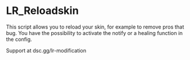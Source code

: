# LR_Reloadskin
 This script allows you to reload your skin, for example to remove pros that bug. You have the possibility to activate the notify or a healing function in the config.

 
Support at dsc.gg/lr-modification